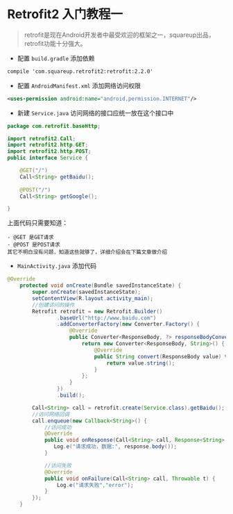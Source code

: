 # Retrofit2 入门教程一

>retrofit是现在Android开发者中最受欢迎的框架之一，squareup出品，retrofit功能十分强大。

- 配置 `build.gradle` 添加依赖 

```xml
compile 'com.squareup.retrofit2:retrofit:2.2.0'
```
- 配置 `AndroidManifest.xml` 添加网络访问权限

```xml
<uses-permission android:name="android.permission.INTERNET"/>
```

- 新建 `Service.java` 访问网络的接口应统一放在这个接口中

```java
package com.retrofit.baseHttp;

import retrofit2.Call;
import retrofit2.http.GET;
import retrofit2.http.POST;
public interface Service {

    @GET("/")
    Call<String> getBaidu();
    
    @POST("/")
    Call<String> getGoogle();

}
```
上面代码只需要知道：

    - @GET 是GET请求
    - @POST 是POST请求
    其它不明白没有问题，知道这些就够了，详细介绍会在下篇文章做介绍

- `MainActivity.java` 添加代码

```java
@Override
    protected void onCreate(Bundle savedInstanceState) {
        super.onCreate(savedInstanceState);
        setContentView(R.layout.activity_main);
        //创建访问的操作
        Retrofit retrofit = new Retrofit.Builder()
                .baseUrl("http://www.baidu.com")
                .addConverterFactory(new Converter.Factory() {
                    @Override
                    public Converter<ResponseBody, ?> responseBodyConverter(Type type, Annotation[] annotations, Retrofit retrofit) {
                        return new Converter<ResponseBody, String>() {
                            @Override
                            public String convert(ResponseBody value) throws IOException {
                                return value.string();
                            }
                        };
                    }
                })
                .build();

        Call<String> call = retrofit.create(Service.class).getBaidu();
        //访问网络回调
        call.enqueue(new Callback<String>() {
            //访问成功
            @Override
            public void onResponse(Call<String> call, Response<String> response) {
               Log.e("请求成功，数据:", response.body());
            }

            //访问失败
            @Override
            public void onFailure(Call<String> call, Throwable t) {
                Log.e("请求失败","error");
            }
        });
    }
```
